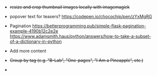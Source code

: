 - ~~resize and crop thumbnail images locally with imagemagick~~
- popover text for teasers?
https://codepen.io/chocochip/pen/zYxMgRG

- Pagination
https://betterprogramming.pub/simple-flask-pagination-example-4190b12c2e2e
https://www.adamsmith.haus/python/answers/how-to-take-a-subset-of-a-dictionary-in-python

- Add more content
  
- ~~Group by tag (e.g. "B-Lab", "One-pages", "I Am a Pineapple", etc.)~~
- 